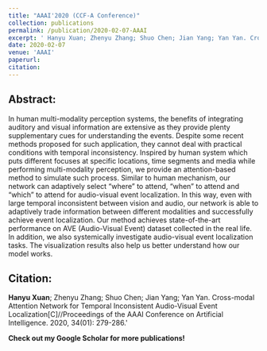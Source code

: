 ```yaml
---
title: "AAAI'2020 (CCF-A Conference)"
collection: publications
permalink: /publication/2020-02-07-AAAI
excerpt: ' Hanyu Xuan; Zhenyu Zhang; Shuo Chen; Jian Yang; Yan Yan. Cross-modal Attention Network for Temporal Inconsistent Audio-Visual Event Localization[C]//Proceedings of the AAAI Conference on Artificial Intelligence. 2020, 34(01): 279-286.'
date: 2020-02-07
venue: 'AAAI'
paperurl: 
citation: 
---
```

Abstract: 
---
In human multi-modality perception systems, the benefits of integrating auditory and visual information are extensive as they provide plenty supplementary cues for understanding the events. Despite some recent methods proposed for such application, they cannot deal with practical conditions with temporal inconsistency. Inspired by human system which puts different focuses at specific locations, time segments and media while performing multi-modality perception, we provide an attention-based method to simulate such process. Similar to human mechanism, our network can adaptively select “where” to attend, “when” to attend and “which” to attend for audio-visual event localization. In this way, even with large temporal inconsistent between vision and audio, our network is able to adaptively trade information between different modalities and successfully achieve event localization. Our method achieves state-of-the-art performance on AVE (Audio-Visual Event) dataset collected in the real life. In addition, we also systemically investigate audio-visual event localization tasks. The visualization results also help us better understand how our model works.

Citation: 
---
**Hanyu Xuan**; Zhenyu Zhang; Shuo Chen; Jian Yang; Yan Yan. Cross-modal Attention Network for Temporal Inconsistent Audio-Visual Event Localization[C]//Proceedings of the AAAI Conference on Artificial Intelligence. 2020, 34(01): 279-286.'

**Check out my Google Scholar for more publications!** 
